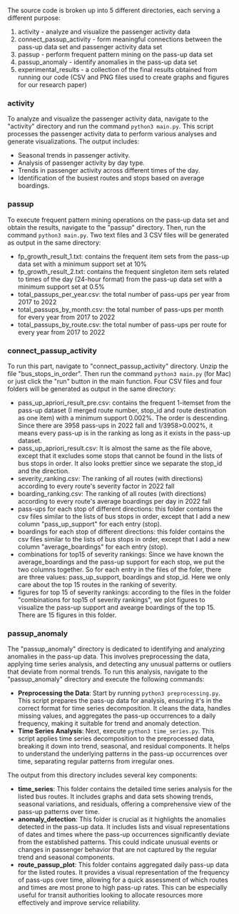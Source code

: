 The source code is broken up into 5 different directories, each serving a different purpose:

1. activity - analyze and visualize the passenger activity data
2. connect_passup_activity - form meaningful connections between the pass-up data set and passenger activity data set
3. passup - perform frequent pattern mining on the pass-up data set
4. passup_anomaly - identify anomalies in the pass-up data set
5. experimental_results - a collection of the final results obtained from running our code (CSV and PNG files used to create graphs and figures for our research paper)

### activity

To analyze and visualize the passenger activity data, navigate to the "activity" directory and run the command `python3 main.py`. This script processes the passenger activity data to perform various analyses and generate visualizations. The output includes:

- Seasonal trends in passenger activity.
- Analysis of passenger activity by day type.
- Trends in passenger activity across different times of the day.
- Identification of the busiest routes and stops based on average boardings.

### passup

To execute frequent pattern mining operations on the pass-up data set and obtain the results, navigate to the "passup" directory. Then, run the command `python3 main.py`. Two text files and 3 CSV files will be generated as output in the same directory:

- fp_growth_result_1.txt: contains the frequent item sets from the pass-up data set with a minimum support set at 10%
- fp_growth_result_2.txt: contains the frequent singleton item sets related to times of the day (24-hour format) from the pass-up data set with a minimum support set at 0.5%
- total_passups_per_year.csv: the total number of pass-ups per year from 2017 to 2022
- total_passups_by_month.csv: the total number of pass-ups per month for every year from 2017 to 2022
- total_passups_by_route.csv: the total number of pass-ups per route for every year from 2017 to 2022

### connect_passup_activity

To run this part, navigate to "connect_passup_activity" directory. Unzip the file "bus_stops_in_order". Then run the command `python3 main.py` (for Mac) or just click the "run" button in the main function. Four CSV files and four folders will be generated as output in the same directory:

- pass_up_apriori_result_pre.csv: contains the frequent 1-itemset from the pass-up dataset (I merged route number, stop_id and route destination as one item) with a minimum support 0.002%. The order is descending. Since there are 3958 pass-ups in 2022 fall and 1/3958>0.002%, it means every pass-up is in the ranking as long as it exists in the pass-up dataset.
- pass_up_apriori_result.csv: It is almost the same as the file above, except that it excludes some stops that cannot be found in the lists of bus stops in order. It also looks prettier since we separate the stop_id and the direction.
- severity_ranking.csv: The ranking of all routes (with directions) according to every route's severity factor in 2022 fall
- boarding_ranking.csv: The ranking of all routes (with directions) according to every route's average boardings per day in 2022 fall
- pass-ups for each stop of different directions: this folder contains the csv files similar to the lists of bus stops in order, except that I add a new column "pass_up_support" for each entry (stop).
- boardings for each stop of different directions: this folder contains the csv files similar to the lists of bus stops in order, except that I add a new column "average_boardings" for each entry (stop).
- combinations for top15 of severity rankings: Since we have known the average_boardings and the pass-up support for each stop, we put the two columns together. So for each entry in the files of the foler, there are three values: pass_up_support, boardings and stop_id. Here we only care about the top 15 routes in the ranking of severity.
- figures for top 15 of severity rankings: according to the files in the folder "combinations for top15 of severity rankings", we plot figures to visualize the pass-up support and avearge boardings of the top 15. There are 15 figures in this folder.

### passup_anomaly

The "passup_anomaly" directory is dedicated to identifying and analyzing anomalies in the pass-up data. This involves preprocessing the data, applying time series analysis, and detecting any unusual patterns or outliers that deviate from normal trends. To run this analysis, navigate to the "passup_anomaly" directory and execute the following commands:

- **Preprocessing the Data**: Start by running `python3 preprocessing.py`. This script prepares the pass-up data for analysis, ensuring it's in the correct format for time series decomposition. It cleans the data, handles missing values, and aggregates the pass-up occurrences to a daily frequency, making it suitable for trend and anomaly detection.
- **Time Series Analysis**: Next, execute `python3 time_series.py`. This script applies time series decomposition to the preprocessed data, breaking it down into trend, seasonal, and residual components. It helps to understand the underlying patterns in the pass-up occurrences over time, separating regular patterns from irregular ones.

The output from this directory includes several key components:

- **time_series**: This folder contains the detailed time series analysis for the listed bus routes. It includes graphs and data sets showing trends, seasonal variations, and residuals, offering a comprehensive view of the pass-up patterns over time.
- **anomaly_detection**: This folder is crucial as it highlights the anomalies detected in the pass-up data. It includes lists and visual representations of dates and times where the pass-up occurrences significantly deviate from the established patterns. This could indicate unusual events or changes in passenger behavior that are not captured by the regular trend and seasonal components.
- **route_passup_plot**: This folder contains aggregated daily pass-up data for the listed routes. It provides a visual representation of the frequency of pass-ups over time, allowing for a quick assessment of which routes and times are most prone to high pass-up rates. This can be especially useful for transit authorities looking to allocate resources more effectively and improve service reliability.
